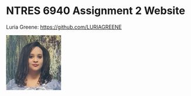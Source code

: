 NTRES 6940 Assignment 2 Website
================

Luria Greene: <https://github.com/LURIAGREENE>

![Luria Greene January 2020](images/bio_picture.jpg)
